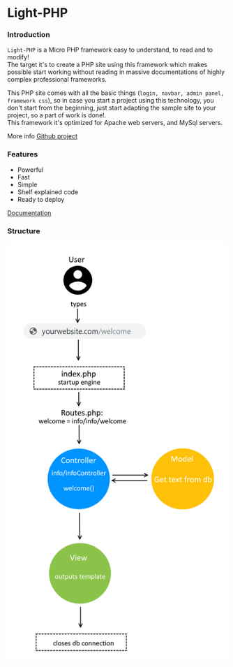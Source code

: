 <style module>
	.structure_img {
		height: 800px;
	}
</style>


# Light-PHP

### Introduction

`Light-PHP` is a Micro PHP framework easy to understand, to read and to modify!  
The target it's to create a PHP site using this framework which makes possible start working without reading in massive documentations of highly complex professional frameworks.  
  
This PHP site comes with all the basic things (`login, navbar, admin panel, framework css`), so in case you start a project using this technology, you don't start from the beginning, just start adapting the sample site to your project, so a part of work is done!.  
This framework it's optimized for Apache web servers, and MySql servers. 

More info  [Github project](https://github.com/bakeiro/Light-PHP/)

### Features

- Powerful
- Fast
- Simple
- Shelf explained code
- Ready to deploy

[Documentation](./overview/Overview.html) 

### Structure

<img :class="$style.structure_img" src="./images/structure_png.png" alt="foo">